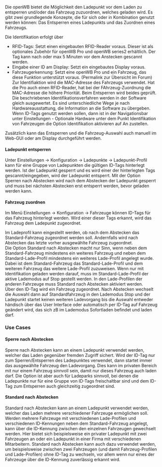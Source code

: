 Die openWB bietet die Möglichkeit den Ladepunkt vor dem Laden zu entsperren und/oder das Fahrzeug zuzuordnen, welches geladen wird. Es gibt zwei grundlegende Konzepte, die für sich oder in Kombination genutzt werden können: Das Entsperren eines Ladepunkts und das Zuordnen eines Fahrzeugs.

Die Identifikation erfolgt über

  * RFID-Tags: Setzt einen eingebauten RFID-Reader voraus. Dieser ist als optionales Zubehör für openWB Pro und openWB series2 erhältlich. Der Tag kann nach oder max 5 Minuten vor dem Anstecken gescannt werden.
  * Eingabe einer ID am Display: Setzt ein eingebautes Display voraus.
  * Fahrzeugerkennung: Setzt eine openWB Pro und ein Fahrzeug, das diese Funktion unterstützt voraus. (Permalink zur Übersicht im Forum) Zur Identifiaktion wird die MAC-Adresse des Fahrzeugs verwendet. Hat die Pro auch einen RFID-Reader, hat bei der FAhrzeug-Zuordnung die MAC-Adresse die höhere Priorität. Beim Entsperren wird beides geprüft.
Die beschriebenen Identifikationsverfahren werden in der Software gleich ausgewertet. Es sind unterschiedliche Wege je nach Hardwareausstattung, die Information an die Software zu übergeben. Wenn ID-Tags genutzt werden sollen, dann ist in der Navigationsbar unter Einstellungen - Optionale Hardware unter dem Punkt Identifikation von Fahrzeugen die Option Identifikation aktivieren auf An zustellen.

Zusätzlich kann das Entsperren und die Fahrzeug-Auswahl auch manuell im Web-GUI oder am Display durchgeführt werden.

#### Ladepunkt entsperren

Unter Einstellungen → Konfiguration → Ladepunkte → Ladepunkt-Profil kann für eine Gruppe von Ladepunkten die gültigen ID-Tags hinterlegt werden. Ist der Ladepunkt gesperrt und es wird einer der hinterlegten Tags gescannt/eingegeben, wird der Ladepunkt entsperrt. Mit der Option Sperren nach Abstecken wird nach dem Abstecken der Ladepunkt gesperrt und muss bei nächsten Abstecken erst entsperrt werden, bevor geladen werden kann.

#### Fahrzeug zuordnen

Im Menü Einstellungen → Konfiguration → Fahrzeuge können ID-Tags für das Fahrzeug hinterlegt werden. Wird einer dieser Tags erkannt, wird das Fahrzeug dem Ladepunkt zugeordnet.

Im Ladeprofil kann eingestellt werden, ob nach dem Abstecken das Standard-Fahrzeug zugeordnet werden soll. Andernfalls wird nach Abstecken das letzte vorher ausgewählte Fahrzeug zugeordnet.  
Die Option Standard nach Abstecken macht nur Sinn, wenn neben dem Standard-Fahrzeug mindestens ein weiteres Fahrzeug und neben dem Standard-Lade-Profil mindestens ein weiteres Lade-Profil angelegt wurde. Dabei ist dem Standard-Fahrzeug das Standard-Lade-Profil und dem weiteren Fahrzeug das weitere Lade-Profil zuzuweisen. Wenn nur mit Identifikation geladen werden darauf, muss im Standard-Lade-Profil der aktive Lademodus auf Stop gestellt werden. In den Lade-Profilen der anderen Fahrzeuge muss Standard nach Abstecken aktiviert werden.  
Über den ID-Tag wird ein Fahrzeug zugeordnet. Nach Abstecken wechselt die Auswahl dann auf Standardfahrzeug in den Lademodus Stop und der Ladepunkt startet keinen weiteren Ladevorgang bis die Auswahl entweder händisch über das User Interface oder automatisch per ID-Tag auf Fahrzeug geändert wird, das sich zB im Lademodus Sofortladen befindet und laden darf.

### Use Cases

#### Sperre nach Abstecken
 
Sperre nach Abstecken kann an einem Ladepunkt verwendet werden, welcher das Laden gegenüber fremden Zugriff sichert. Wird der ID-Tag nur zum Sperren/Entsperren des Ladepunktes verwendet, dann startet immer das ausgewählte Fahrzeug den Ladevorgang. Dies kann im privaten Bereich mit nur einem Fahrzeug sinnvoll sein, damit nur dieses Fahrzeug auch laden darf. Die Option ist aber auch für Ladeparks sinnvoll, bei denen die Ladepunkte nur für eine Gruppe von ID-Tags freischaltbar sind und dem ID-Tag zum Entsperren auch gleichzeitig zugeordnet sind.

#### Standard nach Abstecken
Standard nach Abstecken kann an einem Ladepunkt verwendet werden, welcher das Laden mehrere verschiedener Fahrzeuge ermöglichen soll. Werden mehrere Fahrzeuge mit verschiedenen Lade-Profilen und verschiedenen ID-Kennungen neben dem Standard-Fahrzeug angelegt, kann über die ID-Kennung zwischen den einzelnen Fahrzeugen gewechselt werden. Hier bietet sich beispielsweise ein privater Ladepunkt mit zwei Fahrzeugen an oder ein Ladepunkt in einer Firma mit verschiedenen Mitarbeitern. Standard nach Abstecken kann auch dazu verwendet werden, um beispielsweise zwischen zwei Fahrzeugen (und damit Fahrzeug-Profilen und Lade-Profilen) ohne ID-Tag zu wechseln, vor allem wenn nur eines der Fahrzeuge über die ID-Kennung zuverlässig erkannt wird.